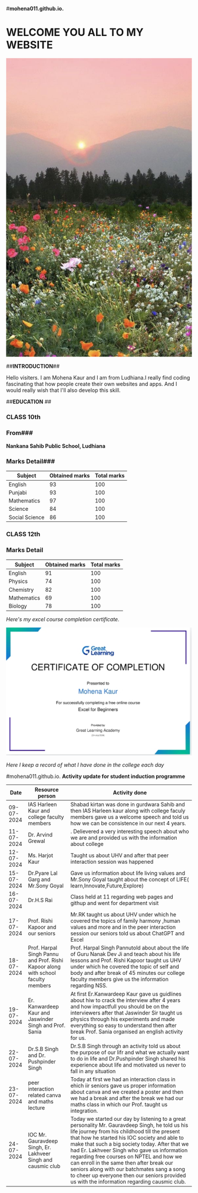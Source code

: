 #**mohena011.github.io.**

# WELCOME YOU ALL TO MY WEBSITE #

![scenery](https://github.com/mohena011/mohena011.github.io./blob/main/a1137b1f2a454a26f4ffc7b4476b78c8.jpg)

##**INTRODUCTION**##

Hello visiters. I am Mohena Kaur and I am from Ludhiana.I really find coding fascinating that how people create their own websites and apps. And I would really wish that I'll also develop this skill.

##**EDUCATION** ##

### CLASS 10th ###
### From###
**Nankana Sahib Public School, Ludhiana**
### Marks Detail###

| Subject| Obtained marks| Total marks|
| ----------- | ----------- |----------|
|English | 93 |100|
|Punjabi|93|100|
|Mathematics|97|100|
|Science|84|100|
|Social Science|86|100|

### CLASS 12th ###
### Marks Detail ###

| Subject| Obtained marks| Total marks|
| ----------- | ----------- |----------|
|English| 91|100|
|Physics|74|100|
|Chemistry|82|100|
|Mathematics|69|100|
|Biology|78|100|

*Here's my excel course completion certificate.*

![Excel certificate](https://github.com/mohena011/mohena011.github.io./blob/main/IMG_20240722_002206.jpg)

*Here I keep a record of what I have done in the college each day*

#mohena011.github.io.
**Activity update for student induction programme**

| Date| Resource person|Activity done|
| ----------- | ----------- |------------|
| 09-07-2024 |IAS Harleen Kaur and college faculty members|Shabad kirtan was done in gurdwara Sahib and then IAS Harleen kaur along with college faculy members gave us a welcome speech and told us how we can be consistence in our next 4 years.
| 11-07-2024 | Dr. Arvind Grewal |. Delievered a very interesting speech about who we are and provided us with the information about college|
| 12-07-2024 | Ms. Harjot Kaur| Taught us about UHV and after that peer interaction session was happened|
| 15-07-2024 | Dr.Pyare Lal Garg and Mr.Sony Goyal|Gave us information about life living values and Mr.Sony Goyal taught about the concept of LIFE( learn,Innovate,Future,Explore)|
| 16-07-2024 | Dr.H.S Rai |Class held at 11 regarding web pages and githup and went for department visit |
|17-07-2024| Prof. Rishi Kapoor and our seniors | Mr.RK taught us about UHV under which he covered the topics of family harmony ,human values and more and in the peer interaction session our seniors told us about ChatGPT and Excel|
|18-07-2024| Prof. Harpal Singh Pannu and Prof. Rishi Kapoor along with school faculty members| Prof. Harpal Singh Pannutold about about the life of Guru Nanak Dev Ji and teach about his life lessons and Prof. Rishi Kapoor taught us UHV under which he covered the topic of self and body and after break of 45 minutes our college faculty members give us the information regarding NSS.|
|19-07-2024| Er. Kanwardeep Kaur and Jaswinder Singh and Prof. Sania|At first Er.Kanwardeep Kaur gave us guidlines about hiw to crack the interview after 4 years and how impactfull you should be on the interviewers after that Jaswinder Sir taught us physics through his experiments and made everything so easy to understand then after break Prof. Sania organised an english activity for us. |
|22-07-2024| Dr.S.B Singh and Dr. Pushpinder Singh | Dr.S.B Singh through an activity told us about the purpose of our lifr and what we actually want to do in life and Dr.Pushpinder Singh shared his experience about life and motivated us never to fall in any situation|
|23-07-2024| peer interaction related canva and maths lecture| Today at first we had an interaction class in ehich iir seniors gave us proper information about canva and we created a poster and then we had a break and after the break we had our maths class in which our Prof. taught us integration.|
|24-07-2024| IOC Mr. Gauravdeep Singh, Er. Lakhveer Singh and causmic club |Today we started our day by listening to a great personality Mr. Gauravdeep Singh, he told us his life journey from his childhood till the present that how he started his IOC society and able to make that such a big society today. After that we had Er. Lakhveer Singh who gave us information regarding free courses on NPTEL and how we can enroll in the same then after break our seniors along with our batchmates sang a song to cheer up everyone then our seniors provided us with the information regarding causmic club.|

